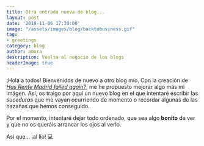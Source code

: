 ```yaml
---
title: Otra entrada nueva de blog...
layout: post
date: '2018-11-06 17:30:00'
image: "/assets/images/blog/backtobusiness.gif"
tag:
- greetings
category: blog
author: amora
description: Vuelta al negocio de los blogs
headerImage: true
---
```


¡Hola a todos! Bienvenidos de nuevo a otro blog mío. Con la creación de *[Has Renfe Madrid failed again?](https://github.com/amg1893/has-renfe-madrid-failed-again)*, me he propuesto mejorar algo más mi imágen. Así, os traigo por aquí un nuevo blog en el que intentaré escribir las *suceduras* que me vayan ocurriendo de momento o recordar algunas de las hazañas que hemos conseguido.

Por el momento, intentaré dejar todo ordenado, que sea algo **bonito** de ver y que no os queráis arrancar los ojos al verlo.

Asi que... ¡al lío! :computer: